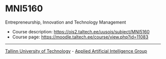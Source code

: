 # MNI5160
Entrepreneurship, Innovation and Technology Management

* Course description: https://ois2.taltech.ee/uusois/subject/MNI5160
* Course page: https://moodle.taltech.ee/course/view.php?id=11083

---
[Tallinn University of Technology](https://taltech.ee/en/) - [Applied Artificial Intelligence Group](https://taltech.ee/en/department-of-software-science/research-groups#p23624)
